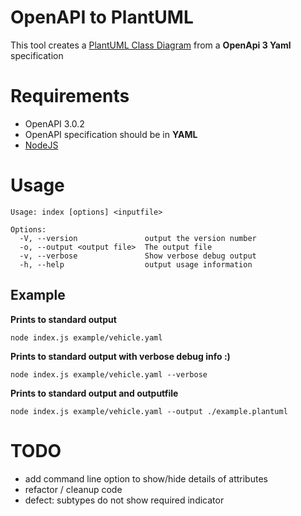 # OpenAPI to PlantUML

This tool creates a [PlantUML Class Diagram](http://plantuml.com/class-diagram) from a **OpenApi 3 Yaml** specification

# Requirements
- OpenAPI 3.0.2
- OpenAPI specification should be in **YAML**
- [NodeJS](http://nodejs.org)

# Usage

```
Usage: index [options] <inputfile>

Options:
  -V, --version               output the version number
  -o, --output <output file>  The output file
  -v, --verbose               Show verbose debug output
  -h, --help                  output usage information
```
## Example
**Prints to standard output**
```
node index.js example/vehicle.yaml
```
**Prints to standard output with verbose debug info :)**
```
node index.js example/vehicle.yaml --verbose 
```

**Prints to standard output and outputfile**
```
node index.js example/vehicle.yaml --output ./example.plantuml
```

# TODO
- add command line option to show/hide details of attributes
- refactor / cleanup code
- defect: subtypes do not show required indicator
